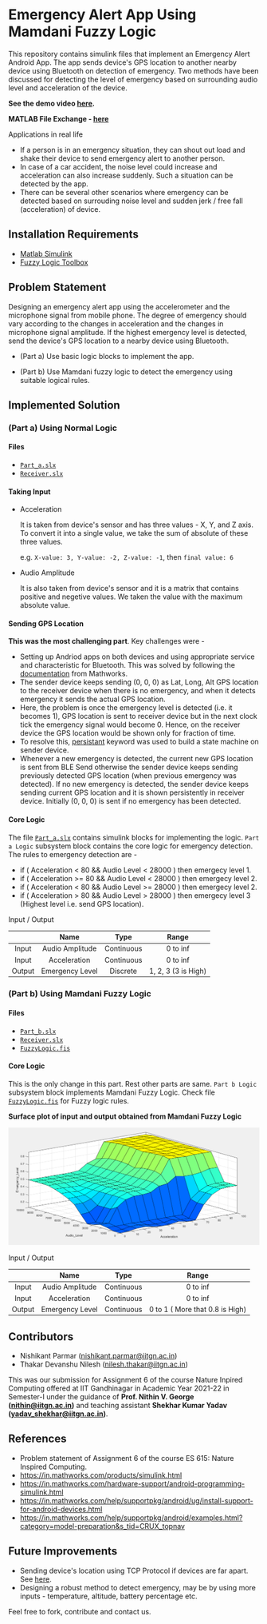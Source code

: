 # Emergency Alert App Using Mamdani Fuzzy Logic

This repository contains simulink files that implement an Emergency Alert Android App. The app sends device's GPS location to another nearby device using Bluetooth on detection of emergency. Two methods have been discussed for detecting the level of emergency based on surrounding audio level and acceleration of the device. 

**See the demo video [here](https://www.youtube.com/watch?v=-zVNOG2WCnU&list=PLoLZwK9ryVfe_2H1-wBAL3OWbL5Du3fRt).**

**MATLAB File Exchange - [here](https://in.mathworks.com/matlabcentral/fileexchange/102915-mamdani-fuzzy-logic-app)**


Applications in real life

- If a person is in an emergency situation, they can shout out load and shake their device to send emergency alert to another person.
- In case of a car accident, the noise level could increase and acceleration can also increase suddenly. Such a situation can be detected by the app.
- There can be several other scenarios where emergency can be detected based on surrouding noise level and sudden jerk / free fall  (acceleration) of device.

## Installation Requirements

- [Matlab Simulink](https://in.mathworks.com/products/simulink.html)
- [Fuzzy Logic Toolbox](https://in.mathworks.com/help/fuzzy/referencelist.html?type=block&category=getting-started-with-fuzzy-logic-toolbox&s_tid=CRUX_topnav)


## Problem Statement

Designing an emergency alert app using the accelerometer and the microphone signal from mobile phone. The degree of emergency should vary according to the changes in acceleration and the changes in microphone signal amplitude. If the highest emergency level is detected, send the device's GPS location to a nearby device using Bluetooth.  

- (Part a) Use basic logic blocks to implement the app.

- (Part b) Use Mamdani fuzzy logic to detect the emergency using suitable logical rules.

## Implemented Solution

### (Part a) Using Normal Logic

#### Files

- [`Part_a.slx`](https://github.com/nishikantparmariam/Mamdani-Fuzzy-Logic-App/blob/3029b4561bb4f461410f1084beb35154e0830258/Part_a.slx)
- [`Receiver.slx`](https://github.com/nishikantparmariam/Mamdani-Fuzzy-Logic-App/blob/3029b4561bb4f461410f1084beb35154e0830258/Receiver.slx)

#### Taking Input

- Acceleration

    It is taken from device's sensor and has three values - X, Y, and Z axis. To convert it into a single value, we take the sum of absolute of these three values.

    e.g. `X-value: 3, Y-value: -2, Z-value: -1`, then `final value: 6`

- Audio Amplitude

    It is also taken from device's sensor and it is a matrix that contains positive and negetive values. We taken the value with the maximum absolute value.


#### Sending GPS Location


**This was the most challenging part**. Key challenges were -

- Setting up Andriod apps on both devices and using appropriate service and characteristic for Bluetooth. This was solved by following the  [documentation](https://in.mathworks.com/help/supportpkg/android/ref/work-with-ble-blocks-on-android-devices.html) from Mathworks.
- The sender device keeps sending (0, 0, 0) as Lat, Long, Alt GPS location to the receiver device when there is no emergency, and when it detects emergency it sends the actual GPS location. 
- Here, the problem is once the emergency level is detected (i.e. it becomes 1), GPS location is sent to receiver device but in the next clock tick the emergency signal would become 0. Hence, on the receiver device the GPS location would be shown only for fraction of time.
- To resolve this, [persistant](https://in.mathworks.com/help/matlab/ref/persistent.html?searchHighlight=persistent&s_tid=srchtitle_persistent_1) keyword was used to build a state machine on sender device. 
- Whenever a new emergency is detected, the current new GPS location is sent from BLE Send otherwise the sender device keeps sending previously detected GPS location (when previous emergency was detected). If no new emergency is detected, the sender device keeps sending current GPS location and it is shown persistently in receiver device. Initially (0, 0, 0) is sent if no emergency has been detected.



#### Core Logic

The file [`Part_a.slx`](https://github.com/nishikantparmariam/Mamdani-Fuzzy-Logic-App/blob/3029b4561bb4f461410f1084beb35154e0830258/Part_a.slx) contains simulink blocks for implementing the logic. `Part a Logic` subsystem block contains the core logic for emergency detection. The rules to emergency detection are -

- if ( Acceleration < 80 && Audio Level < 28000 ) then emergecy level 1.
- if ( Acceleration >= 80 && Audio Level < 28000 ) then emergecy level 2.
- if ( Acceleration < 80 && Audio Level >= 28000 ) then emergecy level 2.
- if ( Acceleration > 80 && Audio Level > 28000 ) then emergecy level 3 (Highest level i.e. send GPS location).


Input / Output 

|  | Name | Type | Range |
| :---: | :---: | :---: | :---: |
| Input | Audio Amplitude | Continuous | 0 to inf  |
| Input | Acceleration | Continuous | 0 to inf |
| Output | Emergency Level | Discrete | 1, 2, 3 (3 is High)  |

### (Part b) Using Mamdani Fuzzy Logic

#### Files

- [`Part_b.slx`](https://github.com/nishikantparmariam/Mamdani-Fuzzy-Logic-App/blob/3029b4561bb4f461410f1084beb35154e0830258/Part_b.slx)
- [`Receiver.slx`](https://github.com/nishikantparmariam/Mamdani-Fuzzy-Logic-App/blob/3029b4561bb4f461410f1084beb35154e0830258/Receiver.slx)
- [`FuzzyLogic.fis`](https://github.com/nishikantparmariam/Mamdani-Fuzzy-Logic-App/blob/3029b4561bb4f461410f1084beb35154e0830258/FuzzyLogic.fis)

#### Core Logic

This is the only change in this part. Rest other parts are same. `Part b Logic` subsystem block implements Mamdani Fuzzy Logic. Check file [`FuzzyLogic.fis`](https://github.com/nishikantparmariam/Mamdani-Fuzzy-Logic-App/blob/3029b4561bb4f461410f1084beb35154e0830258/FuzzyLogic.fis) for Fuzzy logic rules.

**Surface plot of input and output obtained from Mamdani Fuzzy Logic**

![Surface Plot](https://github.com/nishikantparmariam/Mamdani-Fuzzy-Logic-App/blob/3029b4561bb4f461410f1084beb35154e0830258/Fuzzy%20Logic%20Surface.png?raw=true)

Input / Output 

|  | Name | Type | Range |
| :---: | :---: | :---: | :---: |
| Input | Audio Amplitude | Continuous | 0 to inf  |
| Input | Acceleration | Continuous | 0 to inf |
| Output | Emergency Level | Continuous | 0 to 1 ( More that 0.8 is High)  |

## Contributors

- Nishikant Parmar (nishikant.parmar@iitgn.ac.in)
- Thakar Devanshu Nilesh (nilesh.thakar@iitgn.ac.in)

This was our submission for Assignment 6 of the course Nature Inpired Computing offered at IIT Gandhinagar in Academic Year 2021-22 in Semester-I under the guidance of **Prof. Nithin V. George (nithin@iitgn.ac.in)** and teaching assistant **Shekhar Kumar Yadav (yadav_shekhar@iitgn.ac.in)**.

## References

- Problem statement of Assignment 6 of the course ES 615: Nature Inspired Computing.
- https://in.mathworks.com/products/simulink.html
- https://in.mathworks.com/hardware-support/android-programming-simulink.html
- https://in.mathworks.com/help/supportpkg/android/ug/install-support-for-android-devices.html
- https://in.mathworks.com/help/supportpkg/android/examples.html?category=model-preparation&s_tid=CRUX_topnav


## Future Improvements

- Sending device's location using TCP Protocol if devices are far apart. See [here](https://in.mathworks.com/help/supportpkg/freescalefrdmk64fboard/ref/tcpsend.html?searchHighlight=tcp%20send&s_tid=srchtitle_tcp%20send_1).
- Designing a robust method to detect emergency, may be by using more inputs - temperature, altitude, battery percentage etc.

Feel free to fork, contribute and contact us.
